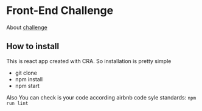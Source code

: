 # Front-End Challenge

About [challenge](https://gist.github.com/creativ/a03f890c520cb41e94a3dca6e0a04890)

## How to install

This is react app created with CRA. So installation is pretty simple

- git clone
- npm install
- npm start

Also You can check is your code according airbnb code syle standards:
`npm run lint`
